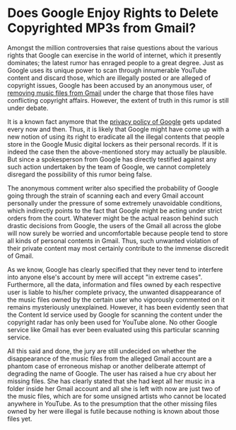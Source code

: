 # Does Google Enjoy Rights to Delete Copyrighted MP3s from Gmail?

Amongst the million controversies that raise questions about the various rights that Google can exercise in the world of internet, which it presently dominates; the latest rumor has enraged people to a great degree. Just as Google uses its unique power to scan through innumerable YouTube content and discard those, which are illegally posted or are alleged of copyright issues, Google has been accused by an anonymous user, of <a href="http://gmail-music.sourceforge.net/">removing music files from Gmail</a> under the charge that those files have conflicting copyright affairs. However, the extent of truth in this rumor is still under debate.

It is a known fact anymore that the <a href="http://www.google.com/intl/en/policies/privacy/">privacy policy of Google</a> gets updated every now and then. Thus, it is likely that Google might have come up with a new notion of using its right to eradicate all the illegal contents that people store in the Google Music digital lockers as their personal records. If it is indeed the case then the above-mentioned story may actually be plausible. But since a spokesperson from Google has directly testified against any such action undertaken by the team of Google, we cannot completely disregard the possibility of this rumor being false.

The anonymous comment writer also specified the probability of Google going through the strain of scanning each and every Gmail account personally under the pressure of some extremely unavoidable conditions, which indirectly points to the fact that Google might be acting under strict orders from the court. Whatever might be the actual reason behind such drastic decisions from Google, the users of the Gmail all across the globe will now surely be worried and uncomfortable because people tend to store all kinds of personal contents in Gmail. Thus, such unwanted violation of their private content may most certainly contribute to the immense discredit of Gmail.

As we know, Google has clearly specified that they never tend to interfere into anyone else's account by mere will accept "in extreme cases". Furthermore, all the data, information and files owned by each respective user is liable to his/her complete privacy, the unwanted disappearance of the music files owned by the certain user who vigorously commented on it remains mysteriously unexplained. However, it has been evidently seen that the Content Id service used by Google for scanning the content under the copyright radar has only been used for YouTube alone. No other Google service like Gmail has ever been evaluated using this particular scanning service.

All this said and done, the jury are still undecided on whether the disappearance of the music files from the alleged Gmail account are a phantom case of erroneous mishap or another deliberate attempt of degrading the name of Google. The user has raised a hue cry about her missing files. She has clearly stated that she had kept all her music in a folder inside her Gmail account and all she is left with now are just two of the music files, which are for some unsigned artists who cannot be located anywhere in YouTube. As to the presumption that the other missing files owned by her were illegal is futile because nothing is known about those files yet.
